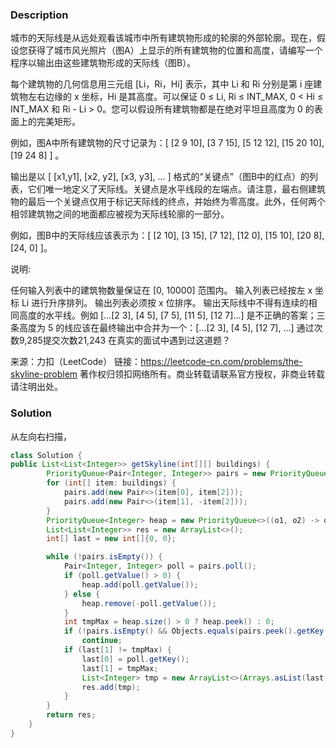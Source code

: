 ### Description

城市的天际线是从远处观看该城市中所有建筑物形成的轮廓的外部轮廓。现在，假设您获得了城市风光照片（图A）上显示的所有建筑物的位置和高度，请编写一个程序以输出由这些建筑物形成的天际线（图B）。

 

每个建筑物的几何信息用三元组 [Li，Ri，Hi] 表示，其中 Li 和 Ri 分别是第 i 座建筑物左右边缘的 x 坐标，Hi 是其高度。可以保证 0 ≤ Li, Ri ≤ INT_MAX, 0 < Hi ≤ INT_MAX 和 Ri - Li > 0。您可以假设所有建筑物都是在绝对平坦且高度为 0 的表面上的完美矩形。

例如，图A中所有建筑物的尺寸记录为：[ [2 9 10], [3 7 15], [5 12 12], [15 20 10], [19 24 8] ] 。

输出是以 [ [x1,y1], [x2, y2], [x3, y3], ... ] 格式的“关键点”（图B中的红点）的列表，它们唯一地定义了天际线。关键点是水平线段的左端点。请注意，最右侧建筑物的最后一个关键点仅用于标记天际线的终点，并始终为零高度。此外，任何两个相邻建筑物之间的地面都应被视为天际线轮廓的一部分。

例如，图B中的天际线应该表示为：[ [2 10], [3 15], [7 12], [12 0], [15 10], [20 8], [24, 0] ]。

说明:

任何输入列表中的建筑物数量保证在 [0, 10000] 范围内。
输入列表已经按左 x 坐标 Li  进行升序排列。
输出列表必须按 x 位排序。
输出天际线中不得有连续的相同高度的水平线。例如 [...[2 3], [4 5], [7 5], [11 5], [12 7]...] 是不正确的答案；三条高度为 5 的线应该在最终输出中合并为一个：[...[2 3], [4 5], [12 7], ...]
通过次数9,285提交次数21,243
在真实的面试中遇到过这道题？

来源：力扣（LeetCode）
链接：https://leetcode-cn.com/problems/the-skyline-problem
著作权归领扣网络所有。商业转载请联系官方授权，非商业转载请注明出处。

### Solution

从左向右扫描，

```java
class Solution {
public List<List<Integer>> getSkyline(int[][] buildings) {
        PriorityQueue<Pair<Integer, Integer>> pairs = new PriorityQueue<>(Comparator.comparingInt(Pair::getKey));
        for (int[] item: buildings) {
            pairs.add(new Pair<>(item[0], item[2]));
            pairs.add(new Pair<>(item[1], -item[2]));
        }
        PriorityQueue<Integer> heap = new PriorityQueue<>((o1, o2) -> o2 - o1);
        List<List<Integer>> res = new ArrayList<>();
        int[] last = new int[]{0, 0};

        while (!pairs.isEmpty()) {
            Pair<Integer, Integer> poll = pairs.poll();
            if (poll.getValue() > 0) {
                heap.add(poll.getValue());
            } else {
                heap.remove(-poll.getValue());
            }
            int tmpMax = heap.size() > 0 ? heap.peek() : 0;
            if (!pairs.isEmpty() && Objects.equals(pairs.peek().getKey(), poll.getKey()))
                continue;
            if (last[1] != tmpMax) {
                last[0] = poll.getKey();
                last[1] = tmpMax;
                List<Integer> tmp = new ArrayList<>(Arrays.asList(last[0], last[1]));
                res.add(tmp);
            }
        }
        return res;
    }
}
```

